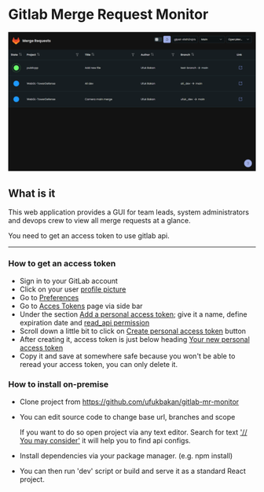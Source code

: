# Gitlab Merge Request Monitor

![Gitlab Merge Request Monitor Screen Shot](ss.webp)

## What is it
This web application provides a GUI for team leads, system administrators and devops crew to view all merge requests at a glance.

You need to get an access token to use gitlab api.

___
### How to get an access token
            
- Sign in to your GitLab account
- Click on your user <u>profile picture</u>
- Go to <u>Preferences</u>
- Go to <u>Acces Tokens</u> page via side bar
- Under the section <u>Add a personal access token</u>; give it a name, define expiration date and <u>read_api permission</u>
- Scroll down a little bit to click on <u>Create personal access token</u> button
- After creating it, access token is just below heading <u>Your new personal access token</u>
- Copy it and save at somewhere safe because you won't be able to reread your access token, you can only delete it.

### How to install on-premise

- Clone project from <a href="https://github.com/ufukbakan/gitlab-mr-monitor" target="_blank">https://github.com/ufukbakan/gitlab-mr-monitor</a>
- You can edit source code to change base url, branches and scope


    If you want to do so open project via any text editor.
    Search for text <u>'// You may consider'</u> it will help you to find api configs.

- Install dependencies via your package manager. (e.g. npm install)
- You can then run 'dev' script or build and serve it as a standard React project.